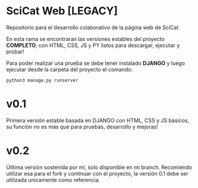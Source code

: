 # SciCat Web [LEGACY]
Repositorio para el desarrollo colaborativo de la página web de SciCat

En esta rama se encontraran las versiones estables del proyecto **COMPLETO**, con HTML, CSS, JS y PY listos para descargar, ejecutar y probar!

Para poder realizar una prueba se debe tener instalado **DJANGO** y luego ejecutar desde la carpeta del proyecto el comando:

    python3 manage.py runserver
    
# v0.1
Primera versión estable basada en DJANGO con HTML, CSS y JS básicos, su función no es más que para pruebas, desarrollo y mejoras!

# v0.2
Úiltima versión sostenida por mí, solo disponible en mi branch. Recomiendo utilizar esa para el fork y continuar con el proyecto, la versión 0.1 debe ser utilizada unicamente como referencia.
